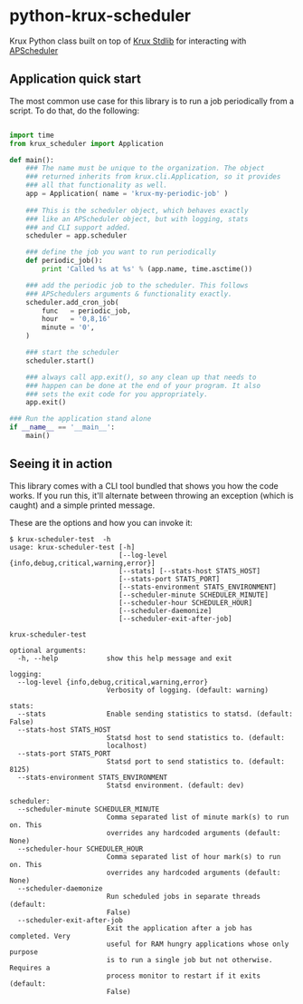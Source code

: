 python-krux-scheduler
=====================

Krux Python class built on top of [Krux Stdlib](https://staticfiles.krxd.net/foss/docs/pypi/krux-stdlib/) for interacting with [APScheduler](http://pythonhosted.org//APScheduler/)

Application quick start
-----------------------

The most common use case for this library is to run a job periodically from a script.
To do that, do the following:

```python

import time
from krux_scheduler import Application

def main():
    ### The name must be unique to the organization. The object  
    ### returned inherits from krux.cli.Application, so it provides
    ### all that functionality as well.
    app = Application( name = 'krux-my-periodic-job' )
    
    ### This is the scheduler object, which behaves exactly 
    ### like an APScheduler object, but with logging, stats 
    ### and CLI support added.
    scheduler = app.scheduler

    ### define the job you want to run periodically
    def periodic_job():
        print 'Called %s at %s' % (app.name, time.asctime())

    ### add the periodic job to the scheduler. This follows 
    ### APSchedulers arguments & functionality exactly.
    scheduler.add_cron_job(
        func   = periodic_job,
        hour   = '0,8,16'
        minute = '0',
    )

    ### start the scheduler
    scheduler.start()

    ### always call app.exit(), so any clean up that needs to
    ### happen can be done at the end of your program. It also
    ### sets the exit code for you appropriately.
    app.exit()

### Run the application stand alone
if __name__ == '__main__':
    main()

```

Seeing it in action
-------------------

This library comes with a CLI tool bundled that shows you how the code works.
If you run this, it'll alternate between throwing an exception (which is caught)
and a simple printed message. 

These are the options and how you can invoke it:

```
$ krux-scheduler-test  -h
usage: krux-scheduler-test [-h]
                           [--log-level {info,debug,critical,warning,error}]
                           [--stats] [--stats-host STATS_HOST]
                           [--stats-port STATS_PORT]
                           [--stats-environment STATS_ENVIRONMENT]
                           [--scheduler-minute SCHEDULER_MINUTE]
                           [--scheduler-hour SCHEDULER_HOUR]
                           [--scheduler-daemonize]
                           [--scheduler-exit-after-job]

krux-scheduler-test

optional arguments:
  -h, --help            show this help message and exit

logging:
  --log-level {info,debug,critical,warning,error}
                        Verbosity of logging. (default: warning)

stats:
  --stats               Enable sending statistics to statsd. (default: False)
  --stats-host STATS_HOST
                        Statsd host to send statistics to. (default:
                        localhost)
  --stats-port STATS_PORT
                        Statsd port to send statistics to. (default: 8125)
  --stats-environment STATS_ENVIRONMENT
                        Statsd environment. (default: dev)

scheduler:
  --scheduler-minute SCHEDULER_MINUTE
                        Comma separated list of minute mark(s) to run on. This
                        overrides any hardcoded arguments (default: None)
  --scheduler-hour SCHEDULER_HOUR
                        Comma separated list of hour mark(s) to run on. This
                        overrides any hardcoded arguments (default: None)
  --scheduler-daemonize
                        Run scheduled jobs in separate threads (default:
                        False)
  --scheduler-exit-after-job
                        Exit the application after a job has completed. Very
                        useful for RAM hungry applications whose only purpose
                        is to run a single job but not otherwise. Requires a
                        process monitor to restart if it exits (default:
                        False)
```
